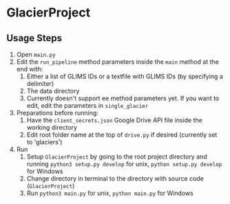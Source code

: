 # GlacierProject

## Usage Steps
1. Open `main.py`
2. Edit the `run_pipeline` method parameters inside the `main` method at the end with:
    1. Either a list of GLIMS IDs or a textfile with GLIMS IDs (by specifying a delimiter)
    2. The data directory
    3. Currently doesn't support ee method parameters yet. If you want to edit, edit the parameters in `single_glacier`
3. Preparations before running:
    1. Have the `client_secrets.json` Google Drive API file inside the working directory
    2. Edit root folder name at the top of `drive.py` if desired (currently set to 'glaciers') 
4. Run
    1. Setup `GlacierProject` by going to the root project directory and running `python3 setup.py develop` for unix, `python setup.py develop` for Windows
    2. Change directory in terminal to the directory with source code (`GlacierProject`)
    3. Run `python3 main.py` for unix, `python main.py` for Windows